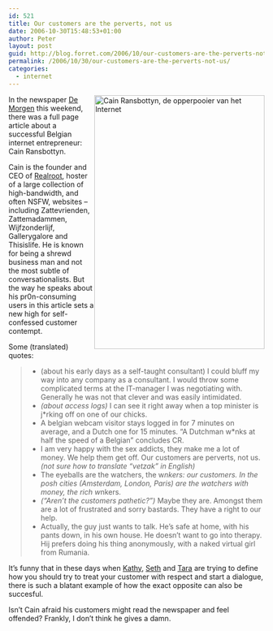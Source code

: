 ```yaml
---
id: 521
title: Our customers are the perverts, not us
date: 2006-10-30T15:48:53+01:00
author: Peter
layout: post
guid: http://blog.forret.com/2006/10/our-customers-are-the-perverts-not-us/
permalink: /2006/10/30/our-customers-are-the-perverts-not-us/
categories:
  - internet
---
```

[<img  src="http://static.flickr.com/111/283559229_f8082da9f9.jpg" style="float: right" width="335" height="500" alt="Cain Ransbottyn, de opperpooier van het Internet" />](http://www.flickr.com/photos/pforret/283559229/ "Photo Sharing")In the newspaper [De Morgen](http://www.demorgen.be) this weekend, there was a full page article about a successful Belgian internet entrepreneur: Cain Ransbottyn. 

Cain is the founder and CEO of [Realroot](http://www.realroot.be), hoster of a large collection of high-bandwidth, and often NSFW, websites &#8211; including Zattevrienden, Zattemadammen, Wijfzonderlijf, Gallerygalore and Thisislife. He is known for being a shrewd business man and not the most subtle of conversationalists. But the way he speaks about his pr0n-consuming users in this article sets a new high for self-confessed customer contempt.  
<!--more-->

  
Some (translated) quotes:

>   * (about his early days as a self-taught consultant) I could bluff my way into any company as a consultant. I would throw some complicated terms at the IT-manager I was negotiating with. Generally he was not that clever and was easily intimidated.
>   * _(about access logs)_ I can see it right away when a top minister is j*rking off on one of our chicks.
>   * A belgian webcam visitor stays logged in for 7 minutes on average, and a Dutch one for 15 minutes. &#8220;A Dutchman w*nks at half the speed of a Belgian&#8221; concludes CR.
>   * I am very happy with the sex addicts, they make me a lot of money. We help them get off. Our customers are perverts, not us. _(not sure how to translate &#8220;vetzak&#8221; in English)_
>   * The eyeballs are the watchers, the w*nkers: our customers. In the posh cities _(Amsterdam, London, Paris)_ are the watchers with money, the rich w*nkers.
>   * _(&#8220;Aren&#8217;t the customers pathetic?&#8221;)_ Maybe they are. Amongst them are a lot of frustrated and sorry bastards. They have a right to our help.
>   * Actually, the guy just wants to talk. He&#8217;s safe at home, with his pants down, in his own house. He doesn&#8217;t want to go into therapy. Hij prefers doing his thing anonymously, with a naked virtual girl from Rumania.

It&#8217;s funny that in these days when [Kathy](http://headrush.typepad.com/creating_passionate_users/), [Seth](http://sethgodin.typepad.com/) and [Tara](http://www.horsepigcow.com) are trying to define how you should try to treat your customer with respect and start a dialogue, there is such a blatant example of how the exact opposite can also be succesful. 

Isn&#8217;t Cain afraid his customers might read the newspaper and feel offended? Frankly, I don&#8217;t think he gives a damn.